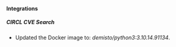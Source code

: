 #### Integrations
##### CIRCL CVE Search
- Updated the Docker image to: *demisto/python3:3.10.14.91134*.
